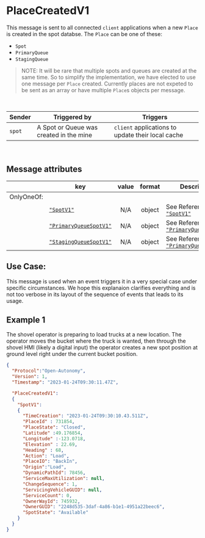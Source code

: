 # PlaceCreatedV1
This message is sent to all connected `client` applications when a new `Place` is created in the spot databse.  The `Place` can be one of these:
- `Spot`
- `PrimaryQueue`
- `StagingQueue`

>NOTE: It will be rare that multiple spots and queues are created at the same time.  So to simplify the implementation, we have elected to use one message per `Place` created.  Currently places are not expeted to be sent as an array or have multiple `Place`s objects per message.

<br>

|Sender| Triggered by | Triggers|
|---|---|---|
| `spot` | A Spot or Queue was created in the mine| `client` applications to update their local cache|

<br>

## Message attributes
||key |value |format | Description|
|---|---|:---:|:---:|---|
|OnlyOneOf:||||
||[`"SpotV1"`](class_PlaceV1.md#spotv1)|N/A|object| See Reference [`"SpotV1"`](class_PlaceV1.md#spotv1)|
||[`"PrimaryQueueSpotV1"`](class_PlaceV1.md#primaryqueuespotv1)|N/A|object| See Reference [`"PrimaryQueueSpotV1"`](class_PlaceV1.md#primaryqueuespotv1)|
||[`"StagingQueueSpotV1"`](class_PlaceV1.md#queuestagespotv1)|N/A|object| See Reference [`"PrimaryQueueSpotV1"`](class_PlaceV1.md#queuestagespotv1)|


## Use Case:
This message is used when an event triggers it in a very special case under specific circumstances.  We hope this explanaion clarifies everything and is not too verbose in its layout of the sequence of events that leads to its usage.

## Example 1
The shovel operator is preparing to load trucks at a new location.  The operator moves the bucket where the truck is wanted, then through the shovel HMI (likely a digital input) the operator creates a new spot position at ground level right under the current bucket position.
```json
{
  "Protocol":"Open-Autonomy",
  "Version": 1,
  "Timestamp": "2023-01-24T09:30:11.47Z",

  "PlaceCreatedV1":
  {
    "SpotV1":
    {
      "TimeCreation": "2023-01-24T09:30:10.43.511Z",
      "PlaceId" : 731854,
      "PlaceState": "Closed",
      "Latitude" :49.176854,
      "Longitude" :-123.0718,
      "Elevation" : 22.69,
      "Heading" : 68,
      "Action": "Load",
      "PlaceIO": "BackIn",
      "Origin":"Load",    
      "DynamicPathId": 78456,
      "ServiceMaxUtilization": null,
      "ChangeSequence": 1,
      "ServicingVehicleGUID": null,
      "ServiceCount": 0,
      "OwnerWayId": 745932,
      "OwnerGUID": "2248d535-3daf-4a86-b1e1-4951a22beec6",
      "SpotState": "Available"
    }
  }
}
```
